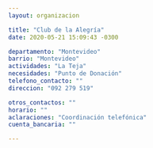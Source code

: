 ```yaml
---
layout: organizacion

title: "Club de la Alegría"
date: 2020-05-21 15:09:43 -0300

departamento: "Montevideo"
barrio: "Montevideo"
actividades: "La Teja"
necesidades: "Punto de Donación"
telefono_contacto: ""
direccion: "092 279 519"

otros_contactos: ""
horario: ""
aclaraciones: "Coordinación telefónica"
cuenta_bancaria: ""

---
```

